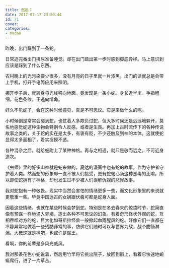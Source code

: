 ```yaml
---
title: 邂逅？
date: 2017-07-17 23:00:44
id: 71
cover: 
categories:
- madao
---
```


 昨晚，出门踩到了一条蛇。

 日常追完番出门排尿准备睡觉。却在出门踏出第一步时感到脚底异样。马上意识到应该是踩到了什么东西。

 农村晚上的光污染要少很多，没有月亮的日子里就一片漆黑。出门的话就总是会带上手机，打开手电筒应用来照明。

 挪开步子后，就转身将光线移向地面。竟发现是一条小蛇。身长近半米，手指粗细，花色条纹。正逃向墙角。

 好久不见蛇了，会在这种时候撞见，真是不可思议。它是来做什么的呢。

 小时候倒是常常会碰到蛇，也仗着人多欺负过蛇，但大多时候还是远远地躲开，莫名地感觉蛇这种生物会特别令人反感，或者是生畏。再加上古时流传下的各种传说故事之类的，关于蛇的实在是太多，有褒有贬，不少还触及到神的本体。这就使蛇显得太多面相了，着实捉摸不透。

 各种混杂之后，就给蛇附上了某种神格。再与之相遇，就只是敬而远之，不可近身造次。

 《虫师》里的好多山神就是蛇来做的，夏达的漫画中也有蛇的故事，作为守护者守护着人类。然而蛇的形象却一直不被人们接受，更有蛇蝎心肠这种恶毒的比喻。所以即使蛇拥有了神格，却也发生过不少被人们误解仇视的悲惨故事。

 我对蛇抱有一种敬畏。现实中当然会害怕的情绪更多一些，而文化形象里的来说就更敬重一些。毕竟中国远古的女娲跟伏羲可都是蛇身人面。

 因着这些情绪，也就在某些时候会梦到蛇。特别是在冬去春来的惊蛰时节，蛇简直像有预谋一样地涌入梦境，造出各种不可思议的幻象。有着奇形怪状外观的蛇，互相吞噬对方的蛇，巨大化如哥斯拉怪兽一般掀起血雨腥风的蛇。好像它们一直都在冷静异常地做着一些残酷非常的事，仿佛它们随时可以与世界为敌，战个酣畅淋漓。大概这就是神吧，也或许是魔王。

 看啊，你的前辈是多风光威风。

 我对那条花色小蛇说着，然后用竹竿将它挑出院子，放回到街上，看着它快速地蜿蜒爬行，进了一片草丛。
